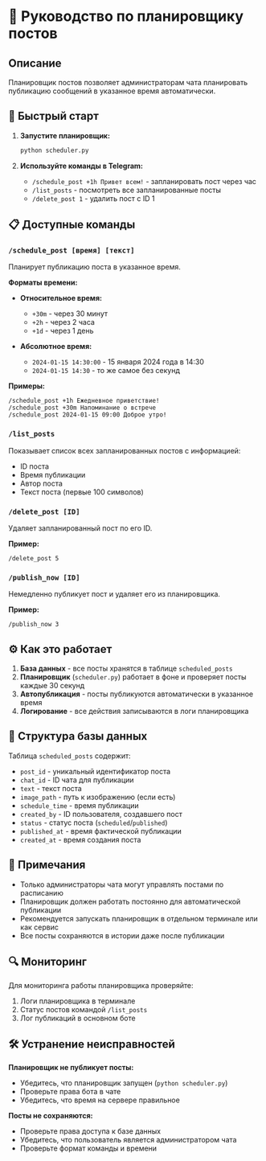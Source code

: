 # 📅 Руководство по планировщику постов

## Описание
Планировщик постов позволяет администраторам чата планировать публикацию сообщений в указанное время автоматически.

## 🚀 Быстрый старт

1. **Запустите планировщик:**
   ```bash
   python scheduler.py
   ```

2. **Используйте команды в Telegram:**
   - `/schedule_post +1h Привет всем!` - запланировать пост через час
   - `/list_posts` - посмотреть все запланированные посты
   - `/delete_post 1` - удалить пост с ID 1

## 📋 Доступные команды

### `/schedule_post [время] [текст]`
Планирует публикацию поста в указанное время.

**Форматы времени:**
- **Относительное время:**
  - `+30m` - через 30 минут
  - `+2h` - через 2 часа
  - `+1d` - через 1 день

- **Абсолютное время:**
  - `2024-01-15 14:30:00` - 15 января 2024 года в 14:30
  - `2024-01-15 14:30` - то же самое без секунд

**Примеры:**
```
/schedule_post +1h Ежедневное приветствие!
/schedule_post +30m Напоминание о встрече
/schedule_post 2024-01-15 09:00 Доброе утро!
```

### `/list_posts`
Показывает список всех запланированных постов с информацией:
- ID поста
- Время публикации
- Автор поста
- Текст поста (первые 100 символов)

### `/delete_post [ID]`
Удаляет запланированный пост по его ID.

**Пример:**
```
/delete_post 5
```

### `/publish_now [ID]`
Немедленно публикует пост и удаляет его из планировщика.

**Пример:**
```
/publish_now 3
```

## ⚙️ Как это работает

1. **База данных** - все посты хранятся в таблице `scheduled_posts`
2. **Планировщик** (`scheduler.py`) работает в фоне и проверяет посты каждые 30 секунд
3. **Автопубликация** - посты публикуются автоматически в указанное время
4. **Логирование** - все действия записываются в логи планировщика

## 🔧 Структура базы данных

Таблица `scheduled_posts` содержит:
- `post_id` - уникальный идентификатор поста
- `chat_id` - ID чата для публикации
- `text` - текст поста
- `image_path` - путь к изображению (если есть)
- `schedule_time` - время публикации
- `created_by` - ID пользователя, создавшего пост
- `status` - статус поста (`scheduled`/`published`)
- `published_at` - время фактической публикации
- `created_at` - время создания поста

## 📝 Примечания

- Только администраторы чата могут управлять постами по расписанию
- Планировщик должен работать постоянно для автоматической публикации
- Рекомендуется запускать планировщик в отдельном терминале или как сервис
- Все посты сохраняются в истории даже после публикации

## 🔍 Мониторинг

Для мониторинга работы планировщика проверяйте:
1. Логи планировщика в терминале
2. Статус постов командой `/list_posts`
3. Лог публикаций в основном боте

## 🛠️ Устранение неисправностей

**Планировщик не публикует посты:**
- Убедитесь, что планировщик запущен (`python scheduler.py`)
- Проверьте права бота в чате
- Убедитесь, что время на сервере правильное

**Посты не сохраняются:**
- Проверьте права доступа к базе данных
- Убедитесь, что пользователь является администратором чата
- Проверьте формат команды и времени